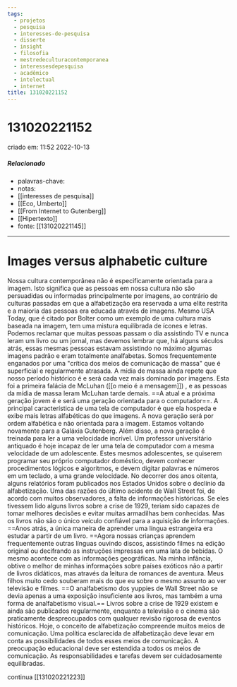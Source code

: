 ```yaml
---
tags:
  - projetos
  - pesquisa
  - interesses-de-pesquisa
  - disserte
  - insight
  - filosofia
  - mestredeculturacontemporanea
  - interessesdepesquisa
  - acadêmico
  - intelectual
  - internet
title: 131020221152
---
```

# 131020221152
criado em: 11:52 2022-10-13

##### Relacionado
- palavras-chave: 
- notas: 
- [[interesses de pesquisa]] 
- [[Eco, Umberto]]
- [[From Internet to Gutenberg]]
- [[Hipertexto]]
- fonte: [[131020221145]]

---
# Images versus alphabetic culture

Nossa cultura contemporânea não é especificamente orientada para a imagem. Isto significa que as pessoas em nossa cultura não são persuadidas ou informadas principalmente por imagens, ao contrário de culturas passadas em que a alfabetização era reservada a uma elite restrita e a maioria das pessoas era educada através de imagens. Mesmo USA Today, que é citado por Bolter como um exemplo de uma cultura mais baseada na imagem, tem uma mistura equilibrada de ícones e letras. Podemos reclamar que muitas pessoas passam o dia assistindo TV e nunca leram um livro ou um jornal, mas devemos lembrar que, há alguns séculos atrás, essas mesmas pessoas estavam assistindo no máximo algumas imagens padrão e eram totalmente analfabetas.
Somos frequentemente enganados por uma "crítica dos meios de comunicação de massa" que é superficial e regularmente atrasada. A mídia de massa ainda repete que nosso período histórico é e será cada vez mais dominado por imagens. Esta foi a primeira falácia de McLuhan ([[o meio é a mensagem]]) , e as pessoas da mídia de massa leram McLuhan tarde demais. ==A atual e a próxima geração jovem é e será uma geração orientada para o computador==. A principal característica de uma tela de computador é que ela hospeda e exibe mais letras alfabéticas do que imagens. A nova geração será por ordem alfabética e não orientada para a imagem. Estamos voltando novamente para a Galáxia Gutenberg.
Além disso, a nova geração é treinada para ler a uma velocidade incrível. Um professor universitário antiquado é hoje incapaz de ler uma tela de computador com a mesma velocidade de um adolescente. Estes mesmos adolescentes, se quiserem programar seu próprio computador doméstico, devem conhecer procedimentos lógicos e algoritmos, e devem digitar palavras e números em um teclado, a uma grande velocidade.
No decorrer dos anos oitenta, alguns relatórios foram publicados nos Estados Unidos sobre o declínio da alfabetização. Uma das razões do último acidente de Wall Street foi, de acordo com muitos observadores, a falta de informações históricas. Se eles tivessem lido alguns livros sobre a crise de 1929, teriam sido capazes de tomar melhores decisões e evitar muitas armadilhas bem conhecidas.
Mas os livros não são o único veículo confiável para a aquisição de informações. ==Anos atrás, a única maneira de aprender uma língua estrangeira era estudar a partir de um livro. ==Agora nossas crianças aprendem frequentemente outras línguas ouvindo discos, assistindo filmes na edição original ou decifrando as instruções impressas em uma lata de bebidas. O mesmo acontece com as informações geográficas. Na minha infância, obtive o melhor de minhas informações sobre países exóticos não a partir de livros didáticos, mas através da leitura de romances de aventura. Meus filhos muito cedo souberam mais do que eu sobre o mesmo assunto ao ver televisão e filmes.
==O analfabetismo dos yuppies de Wall Street não se devia apenas a uma exposição insuficiente aos livros, mas também a uma forma de analfabetismo visual.== Livros sobre a crise de 1929 existem e ainda são publicados regularmente, enquanto a televisão e o cinema são praticamente despreocupados com qualquer revisão rigorosa de eventos históricos.
Hoje, o conceito de alfabetização compreende muitos meios de comunicação. Uma política esclarecida de alfabetização deve levar em conta as possibilidades de todos esses meios de comunicação. A preocupação educacional deve ser estendida a todos os meios de comunicação. As responsabilidades e tarefas devem ser cuidadosamente equilibradas.

continua [[131020221223]]